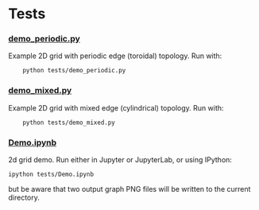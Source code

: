 # Tests


### [demo_periodic.py](https://github.com/cstarkjp/Langevin/tree/main/tests/demo_periodic.py)

Example 2D grid with periodic edge (toroidal) topology. Run with:

        python tests/demo_periodic.py

<!-- ### [demo_mixed.py][demo_mixed.py] -->
### [demo_mixed.py](https://github.com/cstarkjp/Langevin/tree/main/tests/demo_mixed.py)

Example 2D grid with mixed edge (cylindrical) topology. Run with:

        python tests/demo_mixed.py


### [Demo.ipynb](https://github.com/cstarkjp/Langevin/tree/main/tests/Demo.ipynb)

2d grid demo. Run either in Jupyter or JupyterLab, or using IPython:

    ipython tests/Demo.ipynb

but be aware that two output graph PNG files will be written to the current directory.



